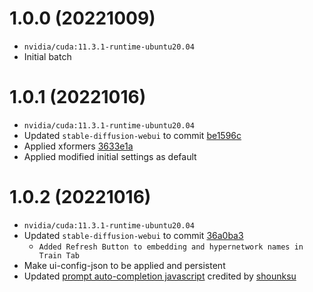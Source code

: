 # 1.0.0 (20221009)

- `nvidia/cuda:11.3.1-runtime-ubuntu20.04`
- Initial batch

# 1.0.1 (20221016)

- `nvidia/cuda:11.3.1-runtime-ubuntu20.04`
- Updated `stable-diffusion-webui` to commit [be1596c](https://github.com/AUTOMATIC1111/stable-diffusion-webui/commit/be1596ce30b1ead6998da0c62003003dcce5eb2c)
- Applied xformers [3633e1a](https://github.com/facebookresearch/xformers/commit/3633e1afc7bffbe61957f04e7bb1a742ee910ace)
- Applied modified initial settings as default

# 1.0.2 (20221016)

- `nvidia/cuda:11.3.1-runtime-ubuntu20.04`
- Updated `stable-diffusion-webui` to commit [36a0ba3](https://github.com/AUTOMATIC1111/stable-diffusion-webui/commit/36a0ba357ab0742c3c4a28437b68fb29a235afbe)
  - `Added Refresh Button to embedding and hypernetwork names in Train Tab`
- Make ui-config-json to be applied and persistent
- Updated [prompt auto-completion javascript](https://greasyfork.org/ko/scripts/452929-webui-%ED%83%9C%EA%B7%B8-%EC%9E%90%EB%8F%99%EC%99%84%EC%84%B1) credited by [shounksu](https://greasyfork.org/ko/users/815641-shounksu)